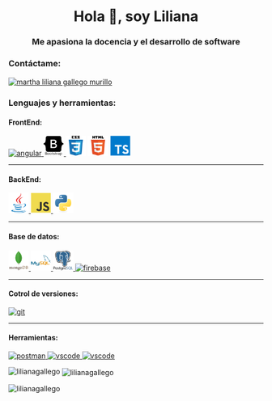 <h1 align="center">Hola 👋, soy Liliana</h1>
<h3 align="center">Me apasiona la docencia y el desarrollo de software</h3>

<h3 align="left">Contáctame:</h3>
<p align="left">
<a href="https://www.linkedin.com/in/lilianagallegom/" target="blank"><img align="center" src="https://raw.githubusercontent.com/rahuldkjain/github-profile-readme-generator/master/src/images/icons/Social/linked-in-alt.svg" alt="martha liliana gallego murillo" height="30" width="40" /></a>
</p>

  <h3 align="left">Lenguajes y herramientas:</h3>
  <h4 align="left">FrontEnd:</h4>
  <p align="left"> <a href="https://angular.io" target="_blank" rel="noreferrer"> <img src="https://angular.io/assets/images/logos/angular/angular.svg" alt="angular" width="40" height="40"/> </a> <a href="https://getbootstrap.com" target="_blank" rel="noreferrer"> <img src="https://raw.githubusercontent.com/devicons/devicon/master/icons/bootstrap/bootstrap-plain-wordmark.svg" alt="bootstrap" width="40" height="40"/> </a> <a href="https://www.w3schools.com/css/" target="_blank" rel="noreferrer"> <img src="https://raw.githubusercontent.com/devicons/devicon/master/icons/css3/css3-original-wordmark.svg" alt="css3" width="40" height="40"/></a> 
    <a href="https://www.w3.org/html/" target="_blank" rel="noreferrer"> <img src="https://raw.githubusercontent.com/devicons/devicon/master/icons/html5/html5-original-wordmark.svg" alt="html5" width="40" height="40"/></a> 
  <a href="https://www.typescriptlang.org/" target="_blank" rel="noreferrer"> <img src="https://raw.githubusercontent.com/devicons/devicon/master/icons/typescript/typescript-original.svg" alt="typescript" width="40" height="40"/> </a>
  <hr>
  <h4 align="left">BackEnd:</h4>
  <a href="https://www.java.com" target="_blank" rel="noreferrer"> <img src="https://raw.githubusercontent.com/devicons/devicon/master/icons/java/java-original.svg" alt="java" width="40" height="40"/> </a> 
  <a href="https://developer.mozilla.org/en-US/docs/Web/JavaScript" target="_blank" rel="noreferrer"> <img src="https://raw.githubusercontent.com/devicons/devicon/master/icons/javascript/javascript-original.svg" alt="javascript" width="40" height="40"/> </a> 
     <a href="https://www.python.org" target="_blank" rel="noreferrer"> <img src="https://raw.githubusercontent.com/devicons/devicon/master/icons/python/python-original.svg" alt="python" width="40" height="40"/> </a>
  <hr>
  <h4 align="left">Base de datos:</h4>
  <a href="https://www.mongodb.com/" target="_blank" rel="noreferrer"> <img src="https://raw.githubusercontent.com/devicons/devicon/master/icons/mongodb/mongodb-original-wordmark.svg" alt="mongodb" width="40" height="40"/</a>
  <a href="https://www.mysql.com/" target="_blank" rel="noreferrer"> <img src="https://raw.githubusercontent.com/devicons/devicon/master/icons/mysql/mysql-original-wordmark.svg" alt="mysql" width="40" height="40"/> </a> 
    <a href="https://www.postgresql.org" target="_blank" rel="noreferrer"> <img src="https://raw.githubusercontent.com/devicons/devicon/master/icons/postgresql/postgresql-original-wordmark.svg" alt="postgresql" width="40" height="40"/> </a>
    <a href="https://firebase.google.com/" target="_blank" rel="noreferrer"> <img src="https://www.vectorlogo.zone/logos/firebase/firebase-icon.svg" alt="firebase" width="40" height="40"/></a>
    <hr>
  <h4 align="left">Cotrol de versiones:</h4>
   <a href="https://git-scm.com/" target="_blank" rel="noreferrer"> <img src="https://www.vectorlogo.zone/logos/git-scm/git-scm-icon.svg" alt="git" width="40" height="40"/> </a>
      <hr>
   <h4 align="left">Herramientas:</h4>
   <a href="https://postman.com" target="_blank" rel="noreferrer"> <img src="https://www.vectorlogo.zone/logos/getpostman/getpostman-icon.svg" alt="postman" width="40" height="40"/> </a>
    <a href="https://code.visualstudio.com/" rel="noreferrer"> <img src="https://camo.githubusercontent.com/90095335e15ce3451d04a46fbd8ad6146c0463f2a38fc1aa8ef894da5d44a835/68747470733a2f2f636f64652e76697375616c73747564696f2e636f6d2f6173736574732f6170706c652d746f7563682d69636f6e2e706e67" alt="vscode" width="40" height="40"/> </a>
    <a href="https://www.jetbrains.com/idea/download/?section=windows" rel="noreferrer"> <img src="https://camo.githubusercontent.com/01f9502b375a7d48085e60c5927501221a117a01fe30f5565e6d3f67727d49e1/68747470733a2f2f64617368626f6172642e736e617063726166742e696f2f736974655f6d656469612f6170706d656469612f323031372f31302f6c6f676f5f7a6a77583546522e706e67" alt="vscode" width="40" height="40"/> </a>
 </p>
<p><img align="left" src="https://github-readme-stats.vercel.app/api/top-langs?username=lilianagallego&show_icons=true&locale=en&layout=compact" alt="lilianagallego" /></p>

<p>&nbsp;<img align="center" src="https://github-readme-stats.vercel.app/api?username=lilianagallego&show_icons=true&locale=en" alt="lilianagallego" /></p>

<p><img align="center" src="https://github-readme-streak-stats.herokuapp.com/?user=lilianagallego&" alt="lilianagallego" /></p>

